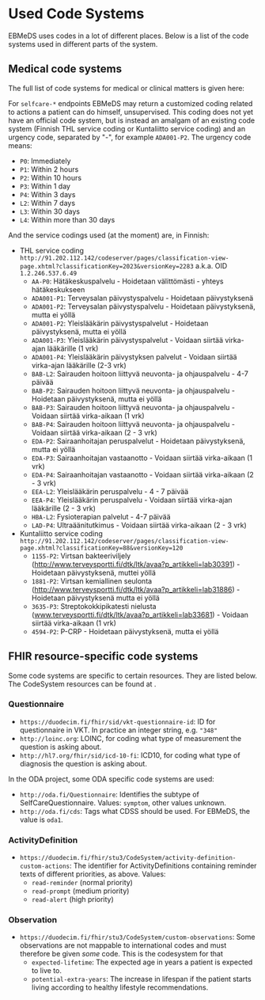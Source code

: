 # Used Code Systems

EBMeDS uses codes in a lot of different places. Below is a list of the code systems used in different parts of the system.

## Medical code systems

The full list of code systems for medical or clinical matters is given here: [](http://www.ebmeds.org/www/supported_coding_systems.asp)

For `selfcare-*` endpoints EBMeDS may return a customized coding related to actions a patient can do himself, unsupervised. This coding does not yet have an official code system, but is instead an amalgam of an existing code system (Finnish THL service coding or Kuntaliitto service coding) and an urgency code, separated by "-", for example `ADA001-P2`. The urgency code means:

* `P0`: Immediately
* `P1`: Within 2 hours
* `P2`: Within 10 hours
* `P3`: Within 1 day
* `P4`: Within 3 days
* `L2`: Within 7 days
* `L3`: Within 30 days
* `L4`: Within more than 30 days

And the service codings used (at the moment) are, in Finnish:

* THL service coding `http://91.202.112.142/codeserver/pages/classification-view-page.xhtml?classificationKey=2023&versionKey=2283` a.k.a. OID `1.2.246.537.6.49`
    * `AA-P0`: Hätäkeskuspalvelu - Hoidetaan välittömästi - yhteys hätäkeskukseen
    * `ADA001-P1`: Terveysalan päivystyspalvelu - Hoidetaan päivystyksenä
    * `ADA001-P2`: Terveysalan päivystyspalvelu - Hoidetaan päivystyksenä, mutta ei yöllä
    * `ADA001-P2`: Yleislääkärin päivystyspalvelut - Hoidetaan päivystyksenä, mutta ei yöllä
    * `ADA001-P3`: Yleislääkärin päivystyspalvelut - Voidaan siirtää virka-ajan lääkärille (1 vrk)
    * `ADA001-P4`: Yleislääkärin päivystyksen palvelut - Voidaan siirtää virka-ajan lääkärille (2-3 vrk)
    * `BAB-L2`: Sairauden hoitoon liittyvä neuvonta- ja ohjauspalvelu - 4-7 päivää
    * `BAB-P2`: Sairauden hoitoon liittyvä neuvonta- ja ohjauspalvelu - Hoidetaan päivystyksenä, mutta ei yöllä
    * `BAB-P3`: Sairauden hoitoon liittyvä neuvonta- ja ohjauspalvelu - Voidaan siirtää virka-aikaan (1 vrk)
    * `BAB-P4`: Sairauden hoitoon liittyvä neuvonta- ja ohjauspalvelu - Voidaan siirtää virka-aikaan (2 - 3 vrk)
    * `EDA-P2`: Sairaanhoitajan peruspalvelut - Hoidetaan päivystyksenä, mutta ei yöllä
    * `EDA-P3`: Sairaanhoitajan vastaanotto - Voidaan siirtää virka-aikaan (1 vrk)
    * `EDA-P4`: Sairaanhoitajan vastaanotto - Voidaan siirtää virka-aikaan (2 - 3 vrk)
    * `EEA-L2`: Yleislääkärin peruspalvelu - 4 - 7 päivää
    * `EEA-P4`: Yleislääkärin peruspalvelu - Voidaan siirtää virka-ajan lääkärille (2 - 3 vrk)
    * `HBA-L2`: Fysioterapian palvelut - 4-7 päivää
    * `LAD-P4`: Ultraäänitutkimus - Voidaan siirtää virka-aikaan (2 - 3 vrk)
* Kuntaliitto service coding `http://91.202.112.142/codeserver/pages/classification-view-page.xhtml?classificationKey=88&versionKey=120`
    * `1155-P2`: Virtsan bakteeriviljely (http://www.terveysportti.fi/dtk/ltk/avaa?p_artikkeli=lab30391) - Hoidetaan päivystyksenä, muttei yöllä
    * `1881-P2`: Virtsan kemiallinen seulonta (http://www.terveysportti.fi/dtk/ltk/avaa?p_artikkeli=lab31886) - Hoidetaan päivystyksenä mutta ei yöllä
    * `3635-P3`: Streptokokkipikatesti nielusta (www.terveysportti.fi/dtk/ltk/avaa?p_artikkeli=lab33681) - Voidaan siirtää virka-aikaan (1 vrk)
    * `4594-P2`: P-CRP - Hoidetaan päivystyksenä, mutta ei yöllä


## FHIR resource-specific code systems

Some code systems are specific to certain resources. They are listed below. The CodeSystem resources can be found at [](https://simplifier.net/DuodecimCDS).

### Questionnaire

* `https://duodecim.fi/fhir/sid/vkt-questionnaire-id`: ID for questionnaire in VKT. In practice an integer string, e.g. `"348"`
* `http://loinc.org`: LOINC, for coding what type of measurement the question is asking about.
* `http://hl7.org/fhir/sid/icd-10-fi`: ICD10, for coding what type of diagnosis the question is asking about.

In the ODA project, some ODA specific code systems are used:

* `http://oda.fi/Questionnaire`: Identifies the subtype of SelfCareQuestionnaire. Values: `symptom`, other values unknown.
* `http://oda.fi/cds`: Tags what CDSS should be used. For EBMeDS, the value is `oda1`.

### ActivityDefinition

* `https://duodecim.fi/fhir/stu3/CodeSystem/activity-definition-custom-actions`: The identifier for ActivityDefinitions containing reminder texts of different priorities, as above. Values:
    * `read-reminder` (normal priority)
    * `read-prompt` (medium priority)
    * `read-alert` (high priority)

### Observation
* `https://duodecim.fi/fhir/stu3/CodeSystem/custom-observations`: Some observations are not mappable to international codes and must therefore be given *some* code. This is the codesystem for that
    * `expected-lifetime`: The expected age in years a patient is expected to live to.
    * `potential-extra-years`: The increase in lifespan if the patient starts living according to healthy lifestyle recommendations.